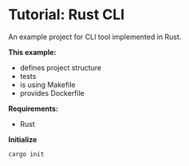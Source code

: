 # Tutorial: Rust CLI

An example project for CLI tool implemented in Rust.

**This example:**

- defines project structure
- tests
- is using Makefile
- provides Dockerfile

**Requirements:**
- Rust

**Initialize**

`cargo init`
